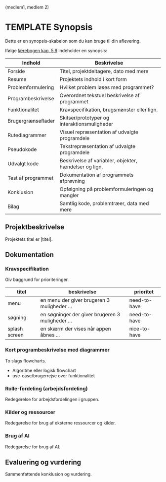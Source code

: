 (medlem1, medlem 2)

# TEMPLATE Synopsis


Dette er en synopsis-skabelon som du kan bruge til din aflevering.



Ifølge [lærebogen kap. 5.6](https://programmering.systime.dk/?id=200) indeholder en synopsis:


| Indhold            | Beskrivelse                                            |
|--------------------|--------------------------------------------------------|
| Forside            | Titel, projektdeltagere, dato med mere                 |
| Resume             | Projektets indhold i kort form                         |
| Problemformulering | Hvilket problem løses med programmet?                  |
| Programbeskrivelse | Overordnet tekstuel beskrivelse af programmet          |
| Funktionalitet     | Kravspecifikation, brugsmønster eller lign.            |
| Brugergrænseflader | Skitser/prototyper og interaktionsmuligheder           |
| Rutediagrammer     | Visuel repræsentation af udvalgte programdele          |
| Pseudokode         | Tekstrepræsentation af udvalgte programdele            |
| Udvalgt kode       | Beskrivelse af variabler, objekter, hændelser og lign. |
| Test af programmet | Dokumentation af programmets afprøvning                |
| Konklusion         | Opfølgning på problemformuleringen og mangler          |
| Bilag              | Samtlig kode, problemtræer, data med mere              |


## Projektbeskrivelse
Projektets titel er [titel].

## Dokumentation

### Kravspecifikation

Giv baggrund for prioriteringer.

| titel   | beskrivelse                                      | prioritet    |
|---------|--------------------------------------------------|--------------|
| menu    | en menu der giver brugeren 3 muligheder ...      | need-to-have |
| søgning | en søgninger der giver brugeren 3 muligheder ... | need-to-have |
| splash screen | en skærm der vises når appen åbnes ...     | nice-to-have |

### Kort programbeskrivelse med diagrammer
To slags flowcharts. 

- Algoritme eller logisk flowchart
- use-case/brugerrejse over funktionalitet




### Rolle-fordeling (arbejdsfordeling)
Redegørelse for arbejdsfordelingen i gruppen.

### Kilder og ressourcer
Redegørelse for brug af eksterne ressourcer og kilder.

### Brug af AI
Redegørelse for brug af AI.

## Evaluering og vurdering
Sammenfattende konklusion og vurdering.


